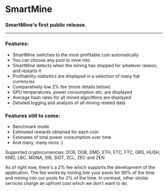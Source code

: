 # SmartMine

### SmartMine's first public release.
---
### Features:
- SmartMine switches to the most profitable coin automatically
- You can choose any pool to mine into
- SmartMine detects when the mining has stopped for whatever reason, and restarts it
- Profitability statisitics are displayed in a selection of many fiat currencies
- Comparatively low 2% fee (more details below)
- GPU temperatures, power consumption etc. are displayed
- Average hash rates for all mined algorithms are displayed
- Detailed logging and analysis of all mining related data

### Features still to come:
- Benchmark mode
- Estimated rewards obtained for each coin
- Estimates of total power consumption over time
- And many, many more :)

Supported cryptocurrencies: DCR, DGB, DMD, ETH, ETC, FTC, GRS, HUSH, KMD, LBC, MONA, SIB, SIGT, ZCL, ZEC and ZEN

As of right now, there's a 2% fee which supports the development of the application. The fee works by mining into your pools for 98% of the time and mining into our pools for 2% of the time. In contrast, other similar services charge an upfront cost which we don't want to do.

